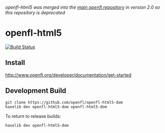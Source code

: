 _openfl-html5 was merged into the [main openfl repository](https://github.com/openfl/openfl) in version 2.0 so this repository is deprecated_

openfl-html5
============
[![Build Status](https://travis-ci.org/openfl/openfl-html5-dom.png)](https://travis-ci.org/openfl/openfl-html5-dom)


Install
-------

http://www.openfl.org/developer/documentation/get-started


Development Build
-----------------

    git clone https://github.com/openfl/openfl-html5-dom
    haxelib dev openfl-html5-dom openfl-html5-dom

To return to release builds:

    haxelib dev openfl-html5-dom
